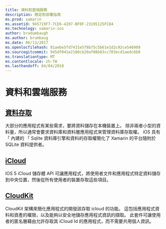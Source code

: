 ```yaml
---
title: 資料和雲端服務
description: 穩定和部署指南
ms.prod: xamarin
ms.assetid: 945719F7-7CE6-4207-BF0F-23195125FC84
ms.technology: xamarin-ios
author: bradumbaugh
ms.author: brumbaug
ms.date: 06/13/2017
ms.openlocfilehash: 81aebe5fd7431e578b75c5b61e1d2c92ce546909
ms.sourcegitcommit: 945df041e2180cb20af08b83cc703ecd1aedc6b0
ms.translationtype: MT
ms.contentlocale: zh-TW
ms.lasthandoff: 04/04/2018
---
```

# <a name="data-and-cloud-services"></a>資料和雲端服務


##  <a name="data-accessiosdata-clouddataindexmd"></a>[資料存取](~/ios/data-cloud/data/index.md)

大部分的應用程式有某些需求，要將資料儲存在本機裝置上。 除非兩者小型的資料量，所以通常會要求資料庫和資料層應用程式來管理資料庫存取權。 iOS 具有 「 內建的 「 Sqlite 資料庫引擎和資料的存取權簡化了 Xamarin 的平台隨附於 SQLite 資料提供者。

##  <a name="icloudiosdata-cloudintroduction-to-icloudmd"></a>[iCloud](~/ios/data-cloud/introduction-to-icloud.md)

IOS 5 iCloud 儲存體 API 可讓應用程式，將使用者文件和應用程式特定資料儲存到中央位置，然後從所有使用者的裝置存取這些項目。

##  <a name="cloudkitiosdata-cloudintro-to-cloudkitmd"></a>[CloudKit](~/ios/data-cloud/intro-to-cloudkit.md)

CloudKit 架構來簡化應用程式的開發該存取 icloud 的功能。 這包括應用程式資料和資產的權限，以及能夠以安全地儲存應用程式資訊的擷取。 此套件可讓使用者的匿名層藉由允許存取其 iCloud Id 的應用程式，而不需要共用個人資訊。